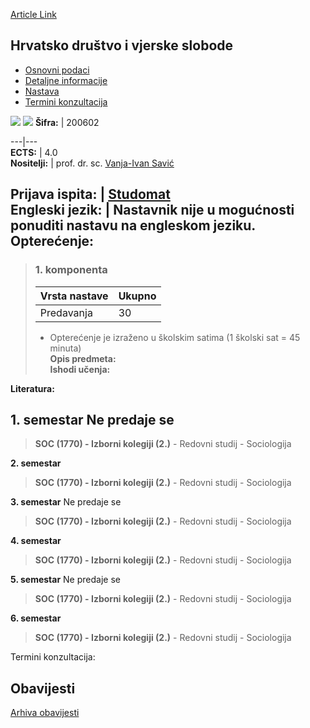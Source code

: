 [Article Link](https://www.fhs.hr/predmet/hdvs)

## Hrvatsko društvo i vjerske slobode
  * [Osnovni podaci](https://www.fhs.hr/predmet/hdvs#v1id-523745_490099_1_0 "Osnovni podaci")
  * [Detaljne informacije](https://www.fhs.hr/predmet/hdvs#v1id-523745_490099_1_1 "Detaljne informacije")
  * [Nastava](https://www.fhs.hr/predmet/hdvs#v1id-523745_490099_1_2 "Nastava")
  * [Termini konzultacija](https://www.fhs.hr/predmet/hdvs#v1id-523745_490099_1_3 "Termini konzultacija")


[![](https://www.fhs.hr/img/flags/gif/hr.gif)](https://www.fhs.hr/predmet/hdvs) [![](https://www.fhs.hr/img/flags/gif/gb.gif)](https://www.fhs.hr/en/course/csaforb)
**Šifra:** |  200602  
  
---|---  
**ECTS:** |  4.0   
**Nositelji:** |  prof. dr. sc. [Vanja-Ivan Savić](https://www.fhs.hr/djelatnik/vanja-ivan.savic)   
  
**Prijava ispita:** |  [Studomat](http://www.isvu.hr/studomat)  
**Engleski jezik:** |  Nastavnik nije u mogućnosti ponuditi nastavu na engleskom jeziku.   
**Opterećenje:**  
---  
> ### 1. komponenta
> | Vrsta nastave | Ukupno  
> ---|---  
> Predavanja | 30  
> * Opterećenje je izraženo u školskim satima (1 školski sat = 45 minuta)   
**Opis predmeta:**  
> **Ishodi učenja:**  

  
**Literatura:**  

  
**1. semestar** Ne predaje se  
---  
> **SOC (1770) - Izborni kolegiji (2.)** - Redovni studij - Sociologija  
>   
  
**2. semestar**  
> **SOC (1770) - Izborni kolegiji (2.)** - Redovni studij - Sociologija  
>   
  
**3. semestar** Ne predaje se  
> **SOC (1770) - Izborni kolegiji (2.)** - Redovni studij - Sociologija  
>   
  
**4. semestar**  
> **SOC (1770) - Izborni kolegiji (2.)** - Redovni studij - Sociologija  
>   
  
**5. semestar** Ne predaje se  
> **SOC (1770) - Izborni kolegiji (2.)** - Redovni studij - Sociologija  
>   
  
**6. semestar**  
> **SOC (1770) - Izborni kolegiji (2.)** - Redovni studij - Sociologija  
>   
Termini konzultacija: 


## Obavijesti
[Arhiva obavijesti](https://www.fhs.hr/predmet/hdvs?@=2183m#news_115850 "Arhiva obavijesti")
